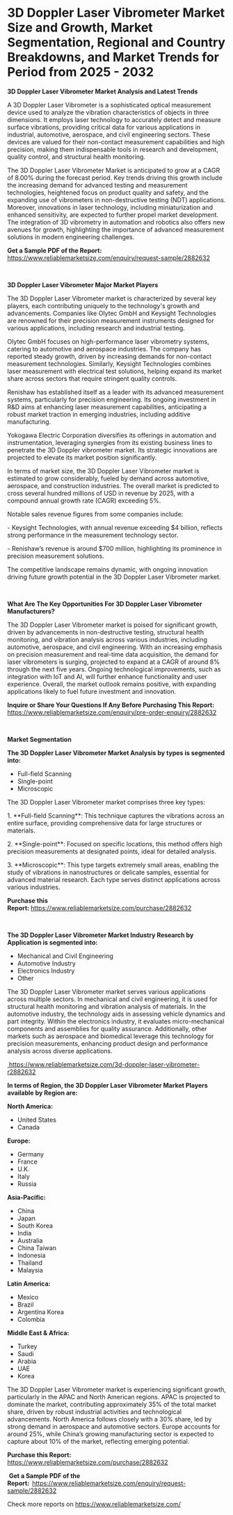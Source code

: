 <p><h1>3D Doppler Laser Vibrometer Market Size and Growth, Market Segmentation, Regional and Country Breakdowns, and Market Trends for Period from 2025 -  2032</h1></p><p><strong>3D Doppler Laser Vibrometer Market Analysis and Latest Trends</strong></p>
<p><p>A 3D Doppler Laser Vibrometer is a sophisticated optical measurement device used to analyze the vibration characteristics of objects in three dimensions. It employs laser technology to accurately detect and measure surface vibrations, providing critical data for various applications in industrial, automotive, aerospace, and civil engineering sectors. These devices are valued for their non-contact measurement capabilities and high precision, making them indispensable tools in research and development, quality control, and structural health monitoring.</p><p>The 3D Doppler Laser Vibrometer Market is anticipated to grow at a CAGR of 8.00% during the forecast period. Key trends driving this growth include the increasing demand for advanced testing and measurement technologies, heightened focus on product quality and safety, and the expanding use of vibrometers in non-destructive testing (NDT) applications. Moreover, innovations in laser technology, including miniaturization and enhanced sensitivity, are expected to further propel market development. The integration of 3D vibrometry in automation and robotics also offers new avenues for growth, highlighting the importance of advanced measurement solutions in modern engineering challenges.</p></p>
<p><strong>Get a Sample PDF of the Report:&nbsp;</strong> <a href="https://www.reliablemarketsize.com/enquiry/request-sample/2882632?utm_campaign=3176&utm_medium=2&utm_source=Github&utm_content=ia&utm_term=13032025&utm_id=3d-doppler-laser-vibrometer">https://www.reliablemarketsize.com/enquiry/request-sample/2882632</a></p>
<p>&nbsp;</p>
<p><strong>3D Doppler Laser Vibrometer Major Market Players</strong></p>
<p><p>The 3D Doppler Laser Vibrometer market is characterized by several key players, each contributing uniquely to the technology's growth and advancements. Companies like Olytec GmbH and Keysight Technologies are renowned for their precision measurement instruments designed for various applications, including research and industrial testing.</p><p>Olytec GmbH focuses on high-performance laser vibrometry systems, catering to automotive and aerospace industries. The company has reported steady growth, driven by increasing demands for non-contact measurement technologies. Similarly, Keysight Technologies combines laser measurement with electrical test solutions, helping expand its market share across sectors that require stringent quality controls.</p><p>Renishaw has established itself as a leader with its advanced measurement systems, particularly for precision engineering. Its ongoing investment in R&D aims at enhancing laser measurement capabilities, anticipating a robust market traction in emerging industries, including additive manufacturing.</p><p>Yokogawa Electric Corporation diversifies its offerings in automation and instrumentation, leveraging synergies from its existing business lines to penetrate the 3D Doppler vibrometer market. Its strategic innovations are projected to elevate its market position significantly.</p><p>In terms of market size, the 3D Doppler Laser Vibrometer market is estimated to grow considerably, fueled by demand across automotive, aerospace, and construction industries. The overall market is predicted to cross several hundred millions of USD in revenue by 2025, with a compound annual growth rate (CAGR) exceeding 5%.</p><p>Notable sales revenue figures from some companies include:</p><p>- Keysight Technologies, with annual revenue exceeding $4 billion, reflects strong performance in the measurement technology sector.</p><p>- Renishaw’s revenue is around $700 million, highlighting its prominence in precision measurement solutions.</p><p>The competitive landscape remains dynamic, with ongoing innovation driving future growth potential in the 3D Doppler Laser Vibrometer market.</p></p>
<p>&nbsp;</p>
<p><strong>What Are The Key Opportunities For 3D Doppler Laser Vibrometer Manufacturers?</strong></p>
<p><p>The 3D Doppler Laser Vibrometer market is poised for significant growth, driven by advancements in non-destructive testing, structural health monitoring, and vibration analysis across various industries, including automotive, aerospace, and civil engineering. With an increasing emphasis on precision measurement and real-time data acquisition, the demand for laser vibrometers is surging, projected to expand at a CAGR of around 8% through the next five years. Ongoing technological improvements, such as integration with IoT and AI, will further enhance functionality and user experience. Overall, the market outlook remains positive, with expanding applications likely to fuel future investment and innovation.</p></p>
<p><strong>Inquire or Share Your Questions If Any Before Purchasing This Report:</strong> <a href="https://www.reliablemarketsize.com/enquiry/pre-order-enquiry/2882632?utm_campaign=3176&utm_medium=2&utm_source=Github&utm_content=ia&utm_term=13032025&utm_id=3d-doppler-laser-vibrometer">https://www.reliablemarketsize.com/enquiry/pre-order-enquiry/2882632</a></p>
<p>&nbsp;</p>
<p><strong>Market Segmentation</strong></p>
<p><strong>The 3D Doppler Laser Vibrometer Market Analysis by types is segmented into:</strong></p>
<p><ul><li> Full-field Scanning</li><li>Single-point</li><li>Microscopic </li></ul></p>
<p><p>The 3D Doppler Laser Vibrometer market comprises three key types: </p><p>1. **Full-field Scanning**: This technique captures the vibrations across an entire surface, providing comprehensive data for large structures or materials. </p><p>2. **Single-point**: Focused on specific locations, this method offers high precision measurements at designated points, ideal for detailed analysis. </p><p>3. **Microscopic**: This type targets extremely small areas, enabling the study of vibrations in nanostructures or delicate samples, essential for advanced material research. Each type serves distinct applications across various industries.</p></p>
<p><strong>Purchase this Report:&nbsp;</strong><a href="https://www.reliablemarketsize.com/purchase/2882632?utm_campaign=3176&utm_medium=2&utm_source=Github&utm_content=ia&utm_term=13032025&utm_id=3d-doppler-laser-vibrometer">https://www.reliablemarketsize.com/purchase/2882632</a></p>
<p>&nbsp;</p>
<p><strong>The 3D Doppler Laser Vibrometer Market Industry Research by Application is segmented into:</strong></p>
<p><ul><li> Mechanical and Civil Engineering</li><li>Automotive Industry</li><li>Electronics Industry</li><li>Other </li></ul></p>
<p><p>The 3D Doppler Laser Vibrometer market serves various applications across multiple sectors. In mechanical and civil engineering, it is used for structural health monitoring and vibration analysis of materials. In the automotive industry, the technology aids in assessing vehicle dynamics and part integrity. Within the electronics industry, it evaluates micro-mechanical components and assemblies for quality assurance. Additionally, other markets such as aerospace and biomedical leverage this technology for precision measurements, enhancing product design and performance analysis across diverse applications.</p></p>
<p><a href="https://www.reliablemarketsize.com/3d-doppler-laser-vibrometer-r2882632?utm_campaign=3176&utm_medium=2&utm_source=Github&utm_content=ia&utm_term=13032025&utm_id=3d-doppler-laser-vibrometer">&nbsp;https://www.reliablemarketsize.com/3d-doppler-laser-vibrometer-r2882632</a></p>
<p><strong>In terms of Region, the 3D Doppler Laser Vibrometer Market Players available by Region are:</strong></p>
<p>
    <p> <strong> North America: </strong>
        <ul>
            <li>United States</li>
            <li>Canada</li>
        </ul>
        </p> 
    <p> <strong> Europe: </strong>
        <ul>
            <li>Germany</li>
            <li>France</li>
            <li>U.K.</li>
            <li>Italy</li>
            <li>Russia</li>
        </ul>
        </p> 
    <p> <strong> Asia-Pacific: </strong>
        <ul>
            <li>China</li>
            <li>Japan</li>
            <li>South Korea</li>
            <li>India</li>
            <li>Australia</li>
            <li>China Taiwan</li>
            <li>Indonesia</li>
            <li>Thailand</li>
            <li>Malaysia</li>
        </ul>
        </p> 
    <p> <strong> Latin America: </strong>
        <ul>
            <li>Mexico</li>
            <li>Brazil</li>
            <li>Argentina Korea</li>
            <li>Colombia</li>
        </ul>
        </p> 
    <p> <strong> Middle East & Africa: </strong>
        <ul>
            <li>Turkey</li>
            <li>Saudi</li>
            <li>Arabia</li>
            <li>UAE</li>
            <li>Korea</li>
        </ul>
    </p>
    </p>
<p><p>The 3D Doppler Laser Vibrometer market is experiencing significant growth, particularly in the APAC and North American regions. APAC is projected to dominate the market, contributing approximately 35% of the total market share, driven by robust industrial activities and technological advancements. North America follows closely with a 30% share, led by strong demand in aerospace and automotive sectors. Europe accounts for around 25%, while China’s growing manufacturing sector is expected to capture about 10% of the market, reflecting emerging potential.</p></p>
<p><strong>Purchase this Report: </strong><a href="https://www.reliablemarketsize.com/purchase/2882632?utm_campaign=3176&utm_medium=2&utm_source=Github&utm_content=ia&utm_term=13032025&utm_id=3d-doppler-laser-vibrometer">https://www.reliablemarketsize.com/purchase/2882632</a></p>
<p>&nbsp;<strong>Get a Sample PDF of the Report:&nbsp;&nbsp;</strong><a href="https://www.reliablemarketsize.com/enquiry/request-sample/2882632?utm_campaign=3176&utm_medium=2&utm_source=Github&utm_content=ia&utm_term=13032025&utm_id=3d-doppler-laser-vibrometer">https://www.reliablemarketsize.com/enquiry/request-sample/2882632</a></p>
<p><strong></strong></p>
<p>Check more reports on <a href="https://www.reliablemarketsize.com/?utm_campaign=3176&utm_medium=2&utm_source=Github&utm_content=ia&utm_term=13032025&utm_id=3d-doppler-laser-vibrometer">https://www.reliablemarketsize.com/</a></p>